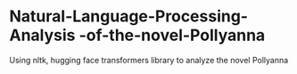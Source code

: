 # Natural-Language-Processing- Analysis -of-the-novel-Pollyanna
Using nltk, hugging face transformers library to analyze the novel Pollyanna
